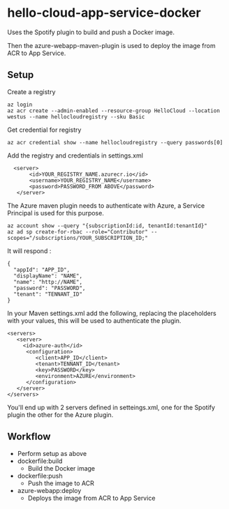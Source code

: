 # hello-cloud-app-service-docker

Uses the Spotify plugin to build and push a Docker image.

Then the azure-webapp-maven-plugin is used to deploy the image from ACR to App Service.


## Setup
Create a registry
```
az login
az acr create --admin-enabled --resource-group HelloCloud --location westus --name hellocloudregistry --sku Basic
```

Get credential for registry 
```
az acr credential show --name hellocloudregistry --query passwords[0]
```

Add the registry and credentials in settings.xml

      <server>
           <id>YOUR_REGISTRY_NAME.azurecr.io</id>
           <username>YOUR_REGISTRY_NAME</username>
           <password>PASSWORD_FROM ABOVE</password>
       </server>
     
The Azure maven plugin needs to authenticate with Azure, a Service Principal is used for this purpose. 
```
az account show --query "{subscriptionId:id, tenantId:tenantId}"
az ad sp create-for-rbac --role="Contributor" --scopes="/subscriptions/YOUR_SUBSCRIPTION_ID;"
```

It will respond :
```
{
  "appId": "APP_ID",
  "displayName": "NAME",
  "name": "http://NAME",
  "password": "PASSWORD",
  "tenant": "TENNANT_ID"
}
```

In your Maven settings.xml add the following, replacing the placeholders with your values, this 
will be used to authenticate the plugin.

```
<servers> 
   <server>
     <id>azure-auth</id>
      <configuration>
         <client>APP_ID</client>
         <tenant>TENNANT_ID</tenant>
         <key>PASSWORD</key>
         <environment>AZURE</environment>
      </configuration>
   </server>
</servers> 
```     
You'll end up with 2 servers defined in setteings.xml, one for the Spotify plugin
the other for the Azure plugin.

## Workflow

* Perform setup as above
* dockerfile:build
    * Build the Docker image
* dockerfile:push
    * Push the image to ACR
* azure-webapp:deploy
    * Deploys the image from ACR to App Service     
       